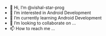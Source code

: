 - 👋 Hi, I’m @vishal-star-prog
- 👀 I’m interested in Android Development
- 🌱 I’m currently learning Android Development
- 💞️ I’m looking to collaborate on ...
- 📫 How to reach me ...

<!---
vishal-star-prog/vishal-star-prog is a ✨ special ✨ repository because its `README.md` (this file) appears on your GitHub profile.
You can click the Preview link to take a look at your changes.
--->
